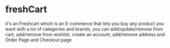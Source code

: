 # freshCart
it's an Freshcart which is an E-commerce that lets you buy any product you want with a lot of categories and brands, you can add/update/remove from cart, add/remove from wishlist, create an account, add/remove address and Order Page and Checkout page
